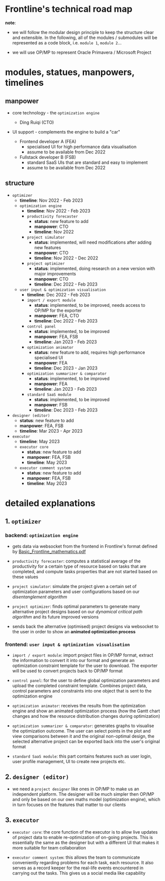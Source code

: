 

# Frontline's technical road map

**note**: 

- we will follow the modular design principle to keep the structure clear and extensible. In the following, all of the modules / submodules will be represented as a code block, i.e. `module 1`, `module 2`...

- we will use OP/MP to represent Oracle Primavera / Microsoft Project

# modules, statues, manpowers, timelines

## manpower

- core technology - the `optimization engine`
    - Ding Ruiqi (CTO)

- UI support - complements the engine to build a "car"
    - Frontend developer A (FEA)
        - specialised UI for high performance data visualisation
        - assume to be available from Dec 2022
    - Fullstack developer B (FSB)
        - standard SaaS UIs that are standard and easy to implement
        - assume to be available from Dec 2022

## structure

- `optimizer`
    - **timeline**: Nov 2022 - Feb 2023
    - `optimization engine`
        - **timeline**: Nov 2022 - Feb 2023
        - `productivity forecaster`
            - **status**: new feature to add
            - **manpower**: CTO
            - **timeline**: Nov 2022
        - `project simulator`
            - **status**: implemented, will need modifications after adding new features
            - **manpower**: CTO
            - **timeline**: Nov 2022 - Dec 2022
        - `project optimizer`
            - **status**: implemented, doing research on a new version with major improvements
            - **manpower**: CTO
            - **timeline**: Dec 2022 - Feb 2023
    - `user input & optimization visualisation`
        - **timeline**: Dec 2022 - Feb 2023
        - `import / export module`
            - **status**: implemented, to be improved, needs access to OP/MP for the exporter
            - **manpower**: FEA, CTO
            - **timeline**: Dec 2022 - Feb 2023
        - `control panel`
            - **status**: implemented, to be improved
            - **manpower**: FEA, FSB
            - **timeline**: Jan 2023 - Feb 2023
        - `optimization animator`
            - **status**: new feature to add, requires high performance specialised UI
            - **manpower**: FEA
            - **timeline**: Dec 2023 - Jan 2023
        - `optimization summarizer & comparator`
            - **status**: implemented, to be improved
            - **manpower**: FEA
            - **timeline**: Jan 2023 - Feb 2023
        - `standard SaaS module`
            - **status**: implemented, to be improved
            - **manpower**: FSB
            - **timeline**: Dec 2023 - Feb 2023
- `designer (editor)`
    - **status**: new feature to add
    - **manpower**: FEA, FSB
    - **timeline**: Mar 2023 - Apr 2023
- `executor`
    - **timeline**: May 2023
    - `executor core`
        - **status**: new feature to add
        - **manpower**: FEA, FSB
        - **timeline**: May 2023
    - `executor comment system`
        - **status**: new feature to add
        - **manpower**: FEA, FSB
        - **timeline**: May 2023

# detailed explanations


## 1. `optimizer`

### backend: `optimization engine`

- gets data via websocket from the frontend in Frontline's format defined by [Basic_Frontline_mathematics.pdf](https://github.com/Frontline-Industrial-Software/home/blob/main/Basic_Frontline_mathematics.pdf)

- `productivity forecaster`: computes a statistical average of the productivity for a certain type of resource based on tasks that are completed, and compute tasks properties that are not started based on these values
 
- `project simulator`: simulate the project given a certain set of optimization parameters and user configurations based on our *disentanglement algorithm*

- `project optimizer`: finds optimal parameters to generate many alternative project designs based on our *dynamical critical path algorithm* and its future improved versions

- sends back the alternative (optimised) project designs via websocket to the user in order to show an **animated optimization process**



### frontend: `user input & optimization visualisation`

- `import / export module`: import project files in OP/MP format, extract the information to convert it into our format and generate an optimization constraint template for the user to download. The exporter will be used to convert projects back to OP/MP format

- `control panel`: for the user to define global optimization parameters and upload the completed constraint template. Combines project data, control parameters and constraints into one object that is sent to the optimization engine

- `optimization animator`: receives the results from the optimization engine and show an animated optimization process (how the Gantt chart changes and how the resource distribution changes during optimization)

- `optimization summarizer & comparator`: generates graphs to visualise the optimization outcome. The user can select points in the plot and view comparisons between it and the original non-optimal design, the selected alternative project can be exported back into the user's original format

- `standard SaaS module`: this part contains features such as user login, user profile management, UI to create new projects etc.


## 2. `designer (editor)`

- we need a `project designer` like ones in OP/MP to make us an independent platform. The designer will be much simpler then OP/MP and only be based on our own maths model (optimization engine), which in turn focuses on the features that matter to our clients

## 3. `executor`

- `executor core`: the core function of the executor is to allow live updates of project data to enable re-optimization of on-going projects. This is essentially the same as the designer but with a different UI that makes it more suitable for team collaboration

- `executor comment system`: this allows the team to communicate conveniently regarding problems for each task, each resource. It also serves as a record keeper for the real-life events encountered in carrying out the tasks. This gives us a social media like capability







